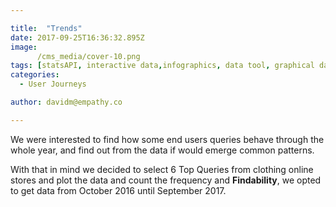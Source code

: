 ```yaml
---

title:  "Trends"
date: 2017-09-25T16:36:32.895Z
image:
      /cms_media/cover-10.png
tags: [statsAPI, interactive data,infographics, data tool, graphical data,Stats API,visualisations,Findability,dataviz]
categories:
  - User Journeys

author: davidm@empathy.co

---
```


<iyd-iframe src="/local-data-vis/2017-09-25-top-queries-behavior-across-one-year/" desktop-height="620px" tablet-height="" mobile-height="" framebimg-order="1"></iyd-iframe>

We were interested to find how some end users queries behave through the whole year, and find out from the data if would emerge common patterns. 

With that in mind we decided to select 6 Top Queries from clothing online stores and plot the data and count the frequency and __Findability__, we opted to get data from October 2016 until September 2017.
